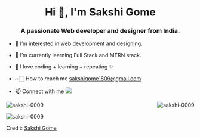 <h1 align="center">Hi 👋, I'm Sakshi Gome</h1>
<h3 align="center">A passionate Web developer and designer from India.</h3>

- 👀 I’m interested in web development and designing. 
- 🌱 I’m currently learning Full Stack and MERN stack. 
- 💞️ I love coding + learning + repeating ✨
- 👉🏻 How to reach me sakshigome1809@gmail.com

- 📫 Connect with me 
[<img src="https://img.shields.io/badge/linkedin-%230077B5.svg?&style=for-the-badge&logo=linkedin&logoColor=white" />](https://www.linkedin.com/in/sakshi-gome-b7abb2212/) <br>

<p><img align="left" src="https://github-readme-stats.vercel.app/api/top-langs?username=sakshi-0009&show_icons=true&locale=en&layout=compact" alt="sakshi-0009" /></p>

<p>&nbsp;<img align="right" src="https://github-readme-stats.vercel.app/api?username=sakshi-0009&show_icons=true&locale=en" alt="sakshi-0009" /></p>

<p><img align="center" src="https://github-readme-streak-stats.herokuapp.com/?user=sakshi-0009&" alt="sakshi-0009" /></p>

Credit: [Sakshi Gome](https://github.com/sakshi-0009)
